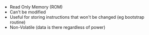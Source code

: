- Read Only Memory (ROM)
- Can't be modified
- Useful for storing instructions that won't be changed (eg bootstrap routine)
- Non-Volatile (data is there regardless of power)